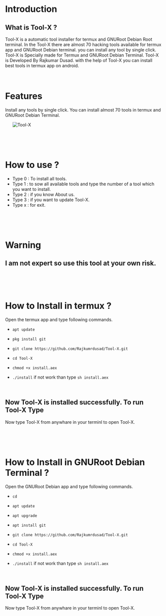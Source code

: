 
# Introduction

## What is Tool-X ?

Tool-X is a automatic tool installer for termux and GNURoot Debian Root terminal. In the Tool-X there are almost 70 hacking tools available for termux app and GNURoot Debian terminal. you can install any tool by single click. Tool-X is Specially made for Termux and GNURoot Debian Terminal. Tool-X is Developed By Rajkumar Dusad. with the help of Tool-X you can install best tools in termux app on android.
<br/><br/><br/>

# Features

Install any tools by single click. You can install almost 70 tools in termux and GNURoot Debian Terminal.

        ![Tool-X](https://github.com/Rajkumrdusad/Tool-X/blob/master/.sc/Screenshot_2017-11-06-18-58-11.png)

<br/><br/><br/>

# How to use ?

- Type 0 : To install all tools.
- Type 1 : to sow all available tools and type the number of a tool which you want to install.
- Type 2 : if you know About us.
- Type 3 : if you want to update Tool-X.
- Type x : for exit.

<br/><br/><br/>

# Warning

## I am not expert so use this tool at your own risk.

<br/><br/><br/>

# How to Install in termux ?

Open the termux app and type following commands.

* `apt update`

* `pkg install git`

* `git clone https://github.com/Rajkumrdusad/Tool-X.git`

* `cd Tool-X`

* `chmod +x install.aex`

* `./install` if not work than type `sh install.aex`

<br/>

## Now Tool-X is installed successfully. To run Tool-X Type

Now type Tool-X from anywhare in your terminl to open Tool-X.

<br/><br/><br/>

# How to Install in GNURoot Debian Terminal ?

Open the GNURoot Debian app and type following commands.

* `cd`

* `apt update`

* `apt upgrade`

* `apt install git`

* `git clone https://github.com/Rajkumrdusad/Tool-X.git`

* `cd Tool-X`

* `chmod +x install.aex`

* `./install` if not work than type `sh install.aex`

<br/>

## Now Tool-X is installed successfully. To run Tool-X Type

Now type Tool-X from anywhare in your terminl to open Tool-X.


